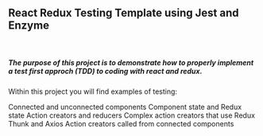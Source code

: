 

<h2>React Redux Testing Template using Jest and Enzyme</h2>
<br/>
<h5>The purpose of this project is to demonstrate how to properly implement a test first approch (TDD) to coding with react and redux.</h5>

Within this project you will find examples of testing:

Connected and unconnected components
Component state and Redux state
Action creators and reducers
Complex action creators that use Redux Thunk and Axios
Action creators called from connected components
